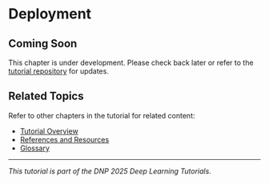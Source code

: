 # Deployment

## Coming Soon

This chapter is under development. Please check back later or refer to the [tutorial repository](https://github.com/ai4eic/DNP2025-tutorials) for updates.

## Related Topics

Refer to other chapters in the tutorial for related content:
- [Tutorial Overview](01-overview.md)
- [References and Resources](19-references.md)
- [Glossary](20-glossary.md)

---

*This tutorial is part of the DNP 2025 Deep Learning Tutorials.*

